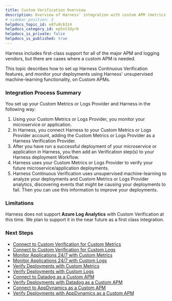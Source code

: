 ```yaml
---
title: Custom Verification Overview
description: Overview of Harness' integration with custom APM (metrics) and log providers.
# sidebar_position: 2
helpdocs_topic_id: e87u8c63z4
helpdocs_category_id: ep5nt3dyrb
helpdocs_is_private: false
helpdocs_is_published: true
---
```


Harness includes first-class support for all of the major APM and logging vendors, but there are cases where a custom APM is needed.

This topic describes how to set up Harness Continuous Verification features, and monitor your deployments using Harness' unsupervised machine-learning functionality, on Custom APMs.

### Integration Process Summary

You set up your Custom Metrics or Logs Provider and Harness in the following way:

1. Using your Custom Metrics or Logs Provider, you monitor your microservice or application.
2. In Harness, you connect Harness to your Custom Metrics or Logs Provider account, adding the Custom Metrics or Logs Provider as a Harness Verification Provider.
3. After you have run a successful deployment of your microservice or application in Harness, you then add an Verification step(s) to your Harness deployment Workflow.
4. Harness uses your Custom Metrics or Logs Provider to verify your future microservice/application deployments.
5. Harness Continuous Verification uses unsupervised machine-learning to analyze your deployments and Custom Metrics or Logs Provider analytics, discovering events that might be causing your deployments to fail. Then you can use this information to improve your deployments.

### Limitations

Harness does not support **Azure Log Analytics** with Custom Verification at this time. We plan to support it in the near future as a first class integration.

### Next Steps

* [Connect to Custom Verification for Custom Metrics](connect-to-custom-verification-for-custom-metrics.md)
* [Connect to Custom Verification for Custom Logs](connect-to-custom-verification-for-custom-logs.md)
* [Monitor Applications 24/7 with Custom Metrics](monitor-applications-24-7-with-custom-metrics.md)
* [Monitor Applications 24/7 with Custom Logs](monitor-applications-24-7-with-custom-logs.md)
* [Verify Deployments with Custom Metrics](verify-deployments-with-custom-metrics.md)
* [Verify Deployments with Custom Logs](verify-deployments-with-custom-logs.md)
* [Connect to Datadog as a Custom APM](connect-to-datadog-as-a-custom-apm.md)
* [Verify Deployments with Datadog as a Custom APM](verify-deployments-with-datadog-as-a-custom-apm.md)
* [Connect to AppDynamics as a Custom APM](connect-to-app-dynamics-as-a-custom-apm.md)
* [Verify Deployments with AppDynamics as a Custom APM](verify-deployments-with-app-dynamics-as-a-custom-apm.md)

